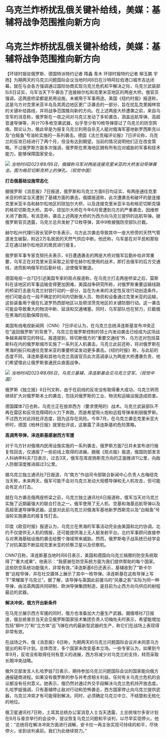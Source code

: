 # 乌克兰炸桥扰乱俄关键补给线，美媒：基辅将战争范围推向新方向

# 乌克兰炸桥扰乱俄关键补给线，美媒：基辅将战争范围推向新方向

【环球时报驻俄罗斯、德国特派特约记者 隋鑫 青木 环球时报特约记者 柳玉鹏
宇扬】为期两天的乌克兰问题国际会议当地时间6日在沙特阿拉伯港口城市吉达闭幕。就在与会各方强调通过国际协商实现乌克兰危机和平解决之际，乌克兰武装部队6日证实，乌军当天下午袭击了连接赫尔松和克里米亚地区的两座大桥。俄官员强调，这两座桥梁都是民用设施，未被用于军事用途。美国《纽约时报》报道称，这是乌方对克里米亚半岛及其周边地区更广泛袭击的一部分，旨在扰乱克里姆林宫的关键补给路线，并将战争范围推向新的方向。在上述两座大桥遭袭之前，来自乌空军的消息称，俄罗斯在一夜之间对乌克兰发动了多轮袭击，涵盖巡航导弹、高超音速导弹等，共计70多枚空袭武器，似乎至少有10枚导弹穿过了乌克兰的防空网络。舆论认为，俄此举是为报复乌克兰利用自杀无人艇对俄海军基地新罗西斯克以及“白鲑鱼”号油轮实施的一系列袭击。德国《法兰克福评论报》7日评论称，乌克兰的反攻已经进行了两个月，但没有达到期望。当前的情况说明他们正在改变策略。不过俄罗斯方面多次强调，俄罗斯在黑海地区拥有所有应对威胁的军事和技术能力，能够保障国家安全。

![](https://inews.gtimg.com/om_bt/Om2iRnZUP3RYrkBo-m6XFBw-V1vILkv9vjaZYqV6nUeE0AA/1000)
_当地时间2023年8月6日，俄媒称乌军对两座连接克里米亚的大桥发动导弹袭击。图为格尼切斯克桥上的弹孔。（视觉中国）_

**打击俄基础设施常态化**

据俄罗斯《消息报》7日报道，俄罗斯和乌克兰方面6日均证实，有两座通往克里米亚的桥梁当天遭到了基辅方面的袭击。俄媒报道称，此次遭袭击和破坏的是连接克里米亚半岛和赫尔松地区的琼加尔大桥，以及连接克里米亚半岛和格尼切斯克镇的格尼切斯克大桥。其中，琼加尔大桥在今年6月曾遭到乌方的严重袭击，因维修关闭了数周。有消息称，袭击上述两座大桥的为西方向乌克兰提供的巡航导弹。据俄罗斯官员透露，乌克兰总共发射了12枚导弹，其中9枚被俄防空部队拦截。

赫尔松州代理行政长官萨尔多表示，乌方此次袭击导致其中一座大桥旁的天然气管道发生破裂，附近2万名居民的天然气供应中断。他还称，乌军是在对平民和那些正在通过赫尔松地区的居民进行报复。

俄罗斯军事专家克努托夫表示，6日遭遇袭击的两座大桥对俄军后勤补给非常重要，乌军正在对克里米亚采取之前曾在赫尔松使用的战术，即打击俄军的后方交通线，进而影响俄军的后勤补给，迫使俄军撤退。

德国电视一台7日引述美国专家的观点报道称，在乌克兰打击两座桥梁之后，莫斯科在该地区的军事运输变得更加困难。美国战争研究所称，对俄罗斯重要运输线路的桥梁打击是乌克兰封锁行动的一部分，旨在为未来的决定性反攻行动创造条件。他们可能会在一段不确定的时间内切断俄人员、物资和设备通过克里米亚的运输，这些装备用于俄在扎波罗热西部地区以及顿涅茨克地区的关键防御行动。这一袭击可能会导致重大的物流中断、延误和交通堵塞。同时，乌军部队也在努力，拦截俄在黑海的后勤保障目标。

美国有线电视新闻网（CNN）7日评论认为，在乌克兰总统泽连斯基宣布冲突正在“返回俄罗斯”的背景下，乌克兰在俄罗斯控制的领土内发动袭击已经成为这场战争越来越常见的特征。报道提到，除切断俄方的“重要交通线”外，乌方还对包括莫斯科在内的俄罗斯城市实施了一系列无人机袭击。乌克兰此前还称，将对俄罗斯在黑海的船只和通往克里米亚的重要桥梁发动更多袭击。《纽约时报》称，与此前的态度不同，泽连斯基和其他乌克兰高级官员此次高调承认为两座大桥遭袭负责，他们希望借此让俄罗斯普通民众直面战争。

![](https://inews.gtimg.com/om_bt/O5FK4_fwdyhZZ7peR0Bfxg8PsaE-R1xAOMYKCeaZKuPWsAA/1000)
_当地时间2023年8月6日，乌克兰基辅，泽连斯基会见乌克兰空军。（视觉中国）_

俄罗斯《独立报》6日刊文称，由于在前线的反攻没有取得重大成功，乌克兰转而继续扩大对俄罗斯本土的袭击，包括对俄罗斯的工业、物流和运输设施造成损害。

德国媒体7日也称，乌克兰正在放弃西方（要求使用的）战术。乌克兰武装部队不再在雷区和反坦克障碍的火力下奔跑，而是希望用火炮和远程导弹来削弱俄罗斯。不过西方对此持批评态度，因为这存在风险。今年7月，在乌克兰袭击克里米亚大桥时，德国《柏林日报》就曾批评说，这暴露了泽连斯基的危险策略。

**高调秀导弹，泽连斯基感谢西方军援**

对于乌方针对俄境内民用设施实施的一系列袭击，俄罗斯方面7日并未宣布进行报复性回击，仅通报了一些前线上取得的进展。据俄《观点报》报道，俄国防部发言人科纳申科夫7日表示，过去3天，俄军在库皮扬斯克方向的正面推进11公里，向敌人防御深度推进超过3公里。

据乌克兰独立通讯社7日报道，乌“南方”作战司令部联合新闻中心负责人古梅纽克当天称，未来两天，俄军可能不会对乌克兰发动大规模导弹和无人机攻击，但可能会有定点打击。

就在乌方袭击俄两座桥梁之前，乌克兰独立通讯社6日报道称，俄军当天对乌克兰实施了近期最强大的联合打击之一。俄军使用了无人机、空基和海基巡航导弹以及高超音速导弹等武器。这是对此前乌克兰对俄海军基地新罗西斯克以及“白鲑鱼”号油轮实施袭击的报复性打击。

印度《欧亚时报》报道认为，乌克兰在黑海的军事活动完全由美国和北约协调。北约不仅提供无人机的情报，还可能提供海上无人艇发射平台。北约军事顾问直接参与对黑海基础设施的袭击给整个海域带来威胁。然而，俄罗斯电子战系统已经学会了对抗美国不断监视克里米亚的侦察卫星以及侦察机。

CNN7日称，泽连斯基当地时间6日表示，美国和德国向乌克兰捐赠的防空系统取得了“重大成果”。他表示：“我感谢在防空系统方面为我们提供帮助的每个国家。这些防空系统功能强大，非常有效。”泽连斯基6日还表示，基辅收到了“斯卡尔普”远程导弹，并在社交媒体上展示了其中一枚导弹。泽连斯基在这枚导弹上写下“荣耀属于乌克兰”。据了解，该导弹与英国此前援乌的“风暴之影”实际为同一种导弹，由法英两国共同研制、欧洲导弹集团制造，是目前为止西方向乌供应的射程最远的武器。

**解决冲突，俄方开出新条件**

在乌克兰展示西方军援的同时，俄方也准备加大力量生产武器。据俄塔社7日报道，俄总统普京当天会见俄罗斯国家技术集团负责人切梅佐夫时表示，希望能增加包括“柳叶刀”和“立方体”巡飞弹在内的最新型武器的生产，称它们在战场上表现得非常有效。

在战场之外，俄《消息报》6日称，为期两天的乌克兰问题国际会议并未同意乌方提出的和平计划。总体而言，多个国家未改变基本立场。一些专家认为，如果到今年9月，反攻没有取得任何有意义的进展，西方将减少对乌克兰的支持，转而采取长期冲突战略。

俄外交部发言人扎哈罗娃7日表示，期待参加乌克兰问题国际会议的国家能向俄方通报磋商进程。如果没有俄罗斯的参与并考虑相关利益，任何有关乌克兰危机的会议都没有任何意义。她表示，俄仍然对通过外交手段解决乌克兰危机持开放态度。扎哈罗娃强调，只有基辅停止敌对行动和恐怖袭击，西方国家停止向乌克兰提供武器，乌克兰冲突才有可能得到解决。同时，必须确定乌克兰中立、不结盟和无核化的地位。

俄卫星通讯社7日称，土耳其总统办公室消息人士当天透露，土总统埃尔多安计划在8月与普京举行的会谈中，提议恢复乌克兰问题和平谈判，以尽早实现停火。他说：“总统将在解决冲突方面进行调解，安卡拉一再主张实现可持续的和平，尽快停火，坐到谈判桌前。我们为此继续努力。”

